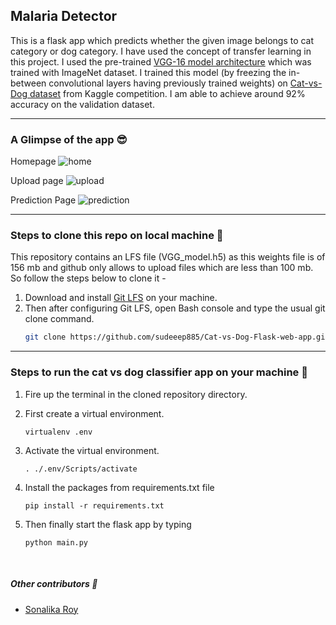 ## Malaria Detector

This is a flask app which predicts whether the given image belongs to cat category or dog category. I have used the concept of transfer learning in this project. I used the pre-trained [VGG-16 model architecture](https://neurohive.io/en/popular-networks/vgg16/) which was trained with ImageNet dataset. I trained this model (by freezing the in-between convolutional layers having previously trained weights) on [Cat-vs-Dog dataset](https://www.kaggle.com/c/dogs-vs-cats-redux-kernels-edition) from Kaggle competition. I am able to achieve around 92% accuracy on the validation dataset.

---
### A Glimpse of the app 😎
Homepage
![home](https://github.com/sudeeep885/Cat-vs-Dog-Flask-web-app/blob/master/screenshots/home.jpg?raw=true)
<br>

Upload page
![upload](https://github.com/sudeeep885/Cat-vs-Dog-Flask-web-app/blob/master/screenshots/upload.jpg?raw=true)
<br>

Prediction Page
![prediction](https://github.com/sudeeep885/Cat-vs-Dog-Flask-web-app/blob/master/screenshots/prediction.jpg?raw=true)

---
### Steps to clone this repo on local machine 🥳
This repository contains an LFS file (VGG_model.h5) as this weights file is of 156 mb and github only allows to upload files which are less than 100 mb. So follow the steps below to clone it - 
1. Download and install [Git LFS](https://git-lfs.github.com/) on your machine.
2. Then after configuring Git LFS, open Bash console and type the usual git clone command. 
    ``` bash
    git clone https://github.com/sudeeep885/Cat-vs-Dog-Flask-web-app.git
    ```
---

### Steps to run the cat vs dog classifier app on your machine 🎉
1. Fire up the terminal in the cloned repository directory.

2. First create a virtual environment.
    ```shell
    virtualenv .env
    ```
3. Activate the virtual environment.
    ```shell
    . ./.env/Scripts/activate
    ```
4. Install the packages from requirements.txt file
    ```shell
    pip install -r requirements.txt
    ```
5. Then finally start the flask app by typing
    ```shell
    python main.py
    ```
<br>

##### Other contributors 🙌
* [Sonalika Roy](https://github.com/sonalikaroy13)
